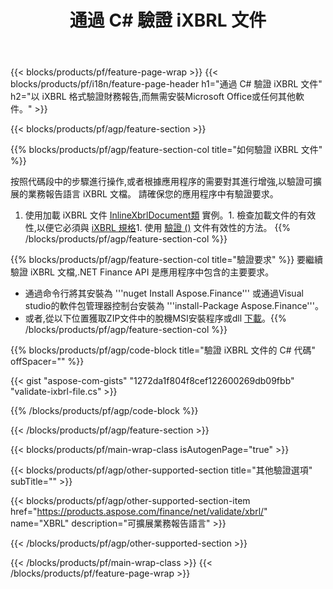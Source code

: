 ﻿---
title: 通過 C# 驗證 iXBRL 文件
description: iXBRL 文件驗證的示例代碼。 使用 API 示例代碼驗證基於 .NET 的應用程序中的批處理 iXBRL 文件。 
url: /zh-hant/net/validate/ixbrl/
family: finance
platformtag: net
feature: validate
informat: iXBRL
outformat: 
otherformats: 
---
{{< blocks/products/pf/feature-page-wrap >}}
{{< blocks/products/pf/i18n/feature-page-header h1="通過 C# 驗證 iXBRL 文件" h2="以 iXBRL 格式驗證財務報告,而無需安裝Microsoft Office或任何其他軟件。" >}}

{{< blocks/products/pf/agp/feature-section >}}

{{% blocks/products/pf/agp/feature-section-col title="如何驗證 iXBRL 文件" %}}

按照代碼段中的步驟進行操作,或者根據應用程序的需要對其進行增強,以驗證可擴展的業務報告語言 iXBRL 文檔。 請確保您的應用程序中有驗證要求。

1. 使用加載 iXBRL 文件 [InlineXbrlDocument類](https://apireference.aspose.com/finance/net/aspose.finance.xbrl.inline/inlinexbrldocument) 實例。1. 檢查加載文件的有效性,以便它必須與 [iXBRL 規格](http://www.xbrl.org/specification/inlinexbrl-part1/rec-2013-11-18/inlinexbrl-part1-rec-2013-11-18.html)1. 使用 [驗證 ()](https://apireference.aspose.com/finance/net/aspose.finance.xbrl.inline/inlinexbrldocument/methods/validate) 文件有效性的方法。
{{% /blocks/products/pf/agp/feature-section-col %}}

{{% blocks/products/pf/agp/feature-section-col title="驗證要求" %}}
要繼續驗證 iXBRL 文檔,.NET Finance API 是應用程序中包含的主要要求。 
- 通過命令行將其安裝為 '''nuget Install Aspose.Finance''' 或通過Visual studio的軟件包管理器控制台安裝為 '''install-Package Aspose.Finance'''。
- 或者,從以下位置獲取ZIP文件中的脫機MSI安裝程序或dll [下載](https://downloads.aspose.com/finance/net)。{{% /blocks/products/pf/agp/feature-section-col %}}

{{% blocks/products/pf/agp/code-block title="驗證 iXBRL 文件的 C# 代碼" offSpacer="" %}}

{{< gist "aspose-com-gists" "1272da1f804f8cef122600269db09fbb" "validate-ixbrl-file.cs" >}}

{{% /blocks/products/pf/agp/code-block %}}

{{< /blocks/products/pf/agp/feature-section >}}

{{< blocks/products/pf/main-wrap-class isAutogenPage="true" >}}

{{< blocks/products/pf/agp/other-supported-section title="其他驗證選項" subTitle="" >}}

{{< blocks/products/pf/agp/other-supported-section-item href="https://products.aspose.com/finance/net/validate/xbrl/" name="XBRL" description="可擴展業務報告語言" >}}

{{< /blocks/products/pf/agp/other-supported-section >}}

{{< /blocks/products/pf/main-wrap-class >}}
{{< /blocks/products/pf/feature-page-wrap >}}